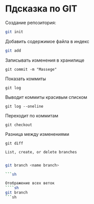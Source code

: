 # Пдсказка по GIT 
Создание репозитория:
```sh
git init
```
Добавить содержимое файла в индекс
```sh
git add
```
Записывать изменения в хранилище
```
git commit -m "Massege"
```
Показать коммиты
```
git log
```
Выводит коммиты красивым списком
```
git log --oneline
```
Переходит по коммитам
```
git checkout
```
Разница между изменениями 
```
git diff
```
    List, create, or delete branches

```sh

git branch <name branch>   

```sh

Отображение всех веток 
````sh
git branch
```sh



